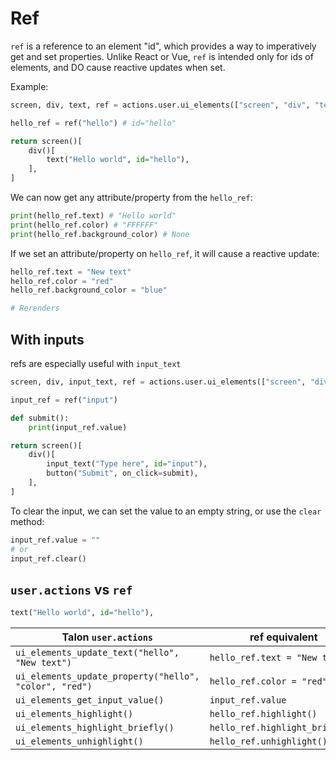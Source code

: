 # Ref

`ref` is a reference to an element "id", which provides a way to imperatively get and set properties. Unlike React or Vue, `ref` is intended only for ids of elements, and DO cause reactive updates when set.

Example:
```py
screen, div, text, ref = actions.user.ui_elements(["screen", "div", "text", "ref"])

hello_ref = ref("hello") # id="hello"

return screen()[
    div()[
        text("Hello world", id="hello"),
    ],
]
```

We can now get any attribute/property from the `hello_ref`:
```py
print(hello_ref.text) # "Hello world"
print(hello_ref.color) # "FFFFFF"
print(hello_ref.background_color) # None
```

If we set an attribute/property on `hello_ref`, it will cause a reactive update:
```py
hello_ref.text = "New text"
hello_ref.color = "red"
hello_ref.background_color = "blue"

# Rerenders
```

## With inputs

refs are especially useful with `input_text`

```py
screen, div, input_text, ref = actions.user.ui_elements(["screen", "div", "input_text", "ref"])

input_ref = ref("input")

def submit():
    print(input_ref.value)

return screen()[
    div()[
        input_text("Type here", id="input"),
        button("Submit", on_click=submit),
    ],
]
```

To clear the input, we can set the value to an empty string, or use the `clear` method:
```py
input_ref.value = ""
# or
input_ref.clear()
```

## `user.actions` vs `ref`
```py
text("Hello world", id="hello"),
```
| Talon `user.actions` | ref equivalent |
| --- | --- |
| `ui_elements_update_text("hello", "New text")` | `hello_ref.text = "New text"` |
| `ui_elements_update_property("hello", "color", "red")` | `hello_ref.color = "red"` |
| `ui_elements_get_input_value()` | `input_ref.value` |
| `ui_elements_highlight()` | `hello_ref.highlight()` |
| `ui_elements_highlight_briefly()` | `hello_ref.highlight_briefly()` |
| `ui_elements_unhighlight()` | `hello_ref.unhighlight()` |